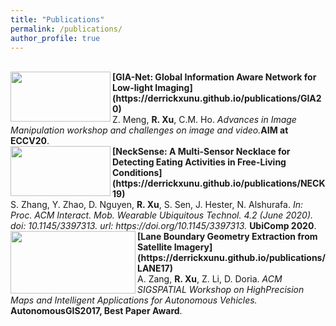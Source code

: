 ```yaml
---
title: "Publications"
permalink: /publications/
author_profile: true
---
```

<br>
<img align="left" width="160" height="80" src="https://derrickxunu.github.io/files/GIA20.PNG">
<b>[GIA-Net: Global Information Aware Network for Low-light Imaging](https://derrickxunu.github.io/publications/GIA20)</b> <br> 
Z. Meng, <b>R. Xu</b>,  C.M. Ho. <i>Advances in Image Manipulation workshop and challenges on image and video.</i><b>AIM at ECCV20</b>.

<br>
<img align="left" width="160" height="80" src="https://derrickxunu.github.io/files/NECK19.PNG">
<b>[NeckSense: A Multi-Sensor Necklace for Detecting Eating Activities in Free-Living Conditions](https://derrickxunu.github.io/publications/NECK19)</b> <br> 
S. Zhang, Y. Zhao, D. Nguyen,  <b>R. Xu</b>, S. Sen, J. Hester, N. Alshurafa. <i>In: Proc. ACM Interact. Mob. Wearable Ubiquitous Technol. 4.2 (June 2020). doi: 10.1145/3397313. url: https://doi.org/10.1145/3397313.</i> <b>UbiComp 2020</b>.

<br>
<img align="left" width="200" height="100" src="https://derrickxunu.github.io/files/LANE17.PNG">
<b>[Lane Boundary Geometry Extraction from Satellite Imagery](https://derrickxunu.github.io/publications/LANE17)</b> <br> 
A. Zang, <b>R. Xu</b>,  Z. Li, D. Doria. <i>ACM SIGSPATIAL Workshop on HighPrecision Maps and Intelligent Applications for Autonomous Vehicles.</i> <b>AutonomousGIS2017, Best Paper Award</b>.

